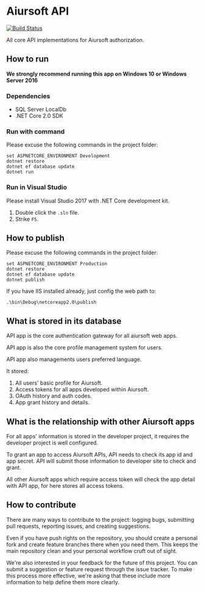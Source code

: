 # Aiursoft API

[![Build Status](https://travis-ci.org/AiursoftWeb/API.svg?branch=master)](https://travis-ci.org/AiursoftWeb/API)

All core API implementations for Aiursoft authorization.

## How to run

**We strongly recommend running this app on Windows 10 or Windows Server 2016**

### Dependencies

* SQL Server LocalDb
* .NET Core 2.0 SDK

### Run with command

Please excuse the following commands in the project folder:

    set ASPNETCORE_ENVIRONMENT Development
    dotnet restore
    dotnet ef database update
    dotnet run

### Run in Visual Studio

Please install Visual Studio 2017 with .NET Core development kit.

1. Double click the `.sln` file.
2. Strike `F5`.

## How to publish

Please excuse the following commands in the project folder:

    set ASPNETCORE_ENVIRONMENT Production
    dotnet restore
    dotnet ef database update
    dotnet publish

If you have IIS installed already, just config the web path to:

    .\bin\Debug\netcoreapp2.0\publish

## What is stored in its database

API app is the core authentication gateway for all aiursoft web apps.

API app is also the core profile management system for users.

API app also managements users preferred language.

It stored:

1. All users' basic profile for Aiursoft.
2. Access tokens for all apps developed within Aiursoft.
3. OAuth history and auth codes.
4. App grant history and details.

## What is the relationship with other Aiursoft apps

For all apps' information is stored in the developer project, it requires the developer project is well configured.

To grant an app to access Aiursoft APIs, API needs to check its app id and app secret. API will submit those information to developer site to check and grant.

All other Aiursoft apps which require access token will check the app detail with API app, for here stores all access tokens.

## How to contribute

There are many ways to contribute to the project: logging bugs, submitting pull requests, reporting issues, and creating suggestions.

Even if you have push rights on the repository, you should create a personal fork and create feature branches there when you need them. This keeps the main repository clean and your personal workflow cruft out of sight.

We're also interested in your feedback for the future of this project. You can submit a suggestion or feature request through the issue tracker. To make this process more effective, we're asking that these include more information to help define them more clearly.